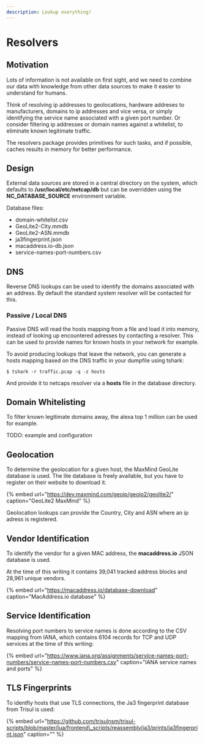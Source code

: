 ```yaml
---
description: Lookup everything!
---
```


# Resolvers

## Motivation

Lots of information is not available on first sight, and we need to combine our data with knowledge from other data sources to make it easier to understand for humans.

Think of resolving ip addresses to geolocations, hardware addreses to manufacturers, domains to ip addresses and vice versa, or simply identifying the service name associated with a given port number. Or consider filtering ip addresses or domain names against a whitelist, to eliminate known legitimate traffic.

The resolvers package provides primitives for such tasks, and if possible, caches results in memory for better performance.

## Design

External data sources are stored in a central directory on the system, which defaults to **/usr/local/etc/netcap/db** but can be overridden using the **NC\_DATABASE\_SOURCE** environment variable.

Database files:

* domain-whitelist.csv
* GeoLite2-City.mmdb
* GeoLite2-ASN.mmdb
* ja3fingerprint.json
* macaddress.io-db.json
* service-names-port-numbers.csv

## DNS

Reverse DNS lookups can be used to identify the domains associated with an address. By default the standard system resolver will be contacted for this.

### Passive / Local DNS

Passive DNS will read the hosts mapping from a file and load it into memory, instead of looking up encountered adresses by contacting a resolver. This can be used to provide names for known hosts in your network for example.

To avoid producing lookups that leave the network, you can generate a hosts mapping based on the DNS traffic in your dumpfile using tshark:

```text
$ tshark -r traffic.pcap -q -z hosts
```

And provide it to netcaps resolver via a **hosts** file in the database directory.

## Domain Whitelisting

To filter known legitimate domains away, the alexa top 1 million can be used for example.

TODO: example and configuration

## Geolocation

To determine the geolocation for a given host, the MaxMind GeoLite database is used. The lite database is freely available, but you have to register on their website to download it.

{% embed url="https://dev.maxmind.com/geoip/geoip2/geolite2/" caption="GeoLite2 MaxMind" %}

Geolocation lookups can provide the Country, City and ASN where an ip adress is registered.

## Vendor Identification

To identify the vendor for a given MAC address, the **macaddress.io** JSON database is used.

At the time of this writing it contains 39,041 tracked address blocks and 28,961 unique vendors.

{% embed url="https://macaddress.io/database-download" caption="MacAddress.io database" %}

## Service Identification

Resolving port numbers to service names is done according to the CSV mapping from IANA, which contains 6104 records for TCP and UDP services at the time of this writing:

{% embed url="https://www.iana.org/assignments/service-names-port-numbers/service-names-port-numbers.csv" caption="IANA service names and ports" %}

## TLS Fingerprints

To identfiy hosts that use TLS connections, the Ja3 fingerprint database from Trisul is used:

{% embed url="https://github.com/trisulnsm/trisul-scripts/blob/master/lua/frontend\_scripts/reassembly/ja3/prints/ja3fingerprint.json" caption="" %}

